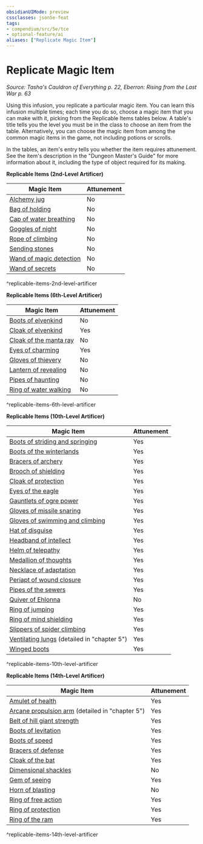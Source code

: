```yaml
---
obsidianUIMode: preview
cssclasses: json5e-feat
tags:
- compendium/src/5e/tce
- optional-feature/ai
aliases: ["Replicate Magic Item"]
---
```

# Replicate Magic Item
*Source: Tasha's Cauldron of Everything p. 22, Eberron: Rising from the Last War p. 63*  

Using this infusion, you replicate a particular magic item. You can learn this infusion multiple times; each time you do so, choose a magic item that you can make with it, picking from the Replicable Items tables below. A table's title tells you the level you must be in the class to choose an item from the table. Alternatively, you can choose the magic item from among the common magic items in the game, not including potions or scrolls.

In the tables, an item's entry tells you whether the item requires attunement. See the item's description in the "Dungeon Master's Guide" for more information about it, including the type of object required for its making.

**Replicable Items (2nd-Level Artificer)**

| Magic Item | Attunement |
|------------|------------|
| [Alchemy jug](/Systems/5e/items/alchemy-jug.md) | No |
| [Bag of holding](/Systems/5e/items/bag-of-holding.md) | No |
| [Cap of water breathing](/Systems/5e/items/cap-of-water-breathing.md) | No |
| [Goggles of night](/Systems/5e/items/goggles-of-night.md) | No |
| [Rope of climbing](/Systems/5e/items/rope-of-climbing.md) | No |
| [Sending stones](/Systems/5e/items/sending-stones.md) | No |
| [Wand of magic detection](/Systems/5e/items/wand-of-magic-detection.md) | No |
| [Wand of secrets](/Systems/5e/items/wand-of-secrets.md) | No |
^replicable-items-2nd-level-artificer

**Replicable Items (6th-Level Artificer)**

| Magic Item | Attunement |
|------------|------------|
| [Boots of elvenkind](/Systems/5e/items/boots-of-elvenkind.md) | No |
| [Cloak of elvenkind](/Systems/5e/items/cloak-of-elvenkind.md) | Yes |
| [Cloak of the manta ray](/Systems/5e/items/cloak-of-the-manta-ray.md) | No |
| [Eyes of charming](/Systems/5e/items/eyes-of-charming.md) | Yes |
| [Gloves of thievery](/Systems/5e/items/gloves-of-thievery.md) | No |
| [Lantern of revealing](/Systems/5e/items/lantern-of-revealing.md) | No |
| [Pipes of haunting](/Systems/5e/items/pipes-of-haunting.md) | No |
| [Ring of water walking](/Systems/5e/items/ring-of-water-walking.md) | No |
^replicable-items-6th-level-artificer

**Replicable Items (10th-Level Artificer)**

| Magic Item | Attunement |
|------------|------------|
| [Boots of striding and springing](/Systems/5e/items/boots-of-striding-and-springing.md) | Yes |
| [Boots of the winterlands](/Systems/5e/items/boots-of-the-winterlands.md) | Yes |
| [Bracers of archery](/Systems/5e/items/bracers-of-archery.md) | Yes |
| [Brooch of shielding](/Systems/5e/items/brooch-of-shielding.md) | Yes |
| [Cloak of protection](/Systems/5e/items/cloak-of-protection.md) | Yes |
| [Eyes of the eagle](/Systems/5e/items/eyes-of-the-eagle.md) | Yes |
| [Gauntlets of ogre power](/Systems/5e/items/gauntlets-of-ogre-power.md) | Yes |
| [Gloves of missile snaring](/Systems/5e/items/gloves-of-missile-snaring.md) | Yes |
| [Gloves of swimming and climbing](/Systems/5e/items/gloves-of-swimming-and-climbing.md) | Yes |
| [Hat of disguise](/Systems/5e/items/hat-of-disguise.md) | Yes |
| [Headband of intellect](/Systems/5e/items/headband-of-intellect.md) | Yes |
| [Helm of telepathy](/Systems/5e/items/helm-of-telepathy.md) | Yes |
| [Medallion of thoughts](/Systems/5e/items/medallion-of-thoughts.md) | Yes |
| [Necklace of adaptation](/Systems/5e/items/necklace-of-adaptation.md) | Yes |
| [Periapt of wound closure](/Systems/5e/items/periapt-of-wound-closure.md) | Yes |
| [Pipes of the sewers](/Systems/5e/items/pipes-of-the-sewers.md) | Yes |
| [Quiver of Ehlonna](/Systems/5e/items/quiver-of-ehlonna.md) | No |
| [Ring of jumping](/Systems/5e/items/ring-of-jumping.md) | Yes |
| [Ring of mind shielding](/Systems/5e/items/ring-of-mind-shielding.md) | Yes |
| [Slippers of spider climbing](/Systems/5e/items/slippers-of-spider-climbing.md) | Yes |
| [Ventilating lungs](/Systems/5e/items/ventilating-lungs-erlw.md) (detailed in "chapter 5") | Yes |
| [Winged boots](/Systems/5e/items/winged-boots.md) | Yes |
^replicable-items-10th-level-artificer

**Replicable Items (14th-Level Artificer)**

| Magic Item | Attunement |
|------------|------------|
| [Amulet of health](/Systems/5e/items/amulet-of-health.md) | Yes |
| [Arcane propulsion arm](/Systems/5e/items/arcane-propulsion-arm-erlw.md) (detailed in "chapter 5") | Yes |
| [Belt of hill giant strength](/Systems/5e/items/belt-of-hill-giant-strength.md) | Yes |
| [Boots of levitation](/Systems/5e/items/boots-of-levitation.md) | Yes |
| [Boots of speed](/Systems/5e/items/boots-of-speed.md) | Yes |
| [Bracers of defense](/Systems/5e/items/bracers-of-defense.md) | Yes |
| [Cloak of the bat](/Systems/5e/items/cloak-of-the-bat.md) | Yes |
| [Dimensional shackles](/Systems/5e/items/dimensional-shackles.md) | No |
| [Gem of seeing](/Systems/5e/items/gem-of-seeing.md) | Yes |
| [Horn of blasting](/Systems/5e/items/horn-of-blasting.md) | No |
| [Ring of free action](/Systems/5e/items/ring-of-free-action.md) | Yes |
| [Ring of protection](/Systems/5e/items/ring-of-protection.md) | Yes |
| [Ring of the ram](/Systems/5e/items/ring-of-the-ram.md) | Yes |
^replicable-items-14th-level-artificer